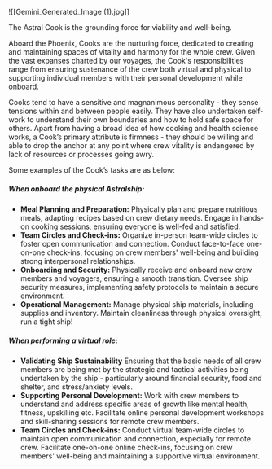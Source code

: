 ![[Gemini_Generated_Image (1).jpg]]

The Astral Cook is the grounding force for viability and well-being.

Aboard the Phoenix, Cooks are the nurturing force, dedicated to creating and maintaining spaces of vitality and harmony for the whole crew. Given the vast expanses charted by our voyages, the Cook's responsibilities range from ensuring sustenance of the crew both virtual and physical to supporting individual members with their personal development while onboard.

Cooks tend to have a sensitive and magnanimous personality - they sense tensions within and between people easily. They have also undertaken self-work to understand their own boundaries and how to hold safe space for others. Apart from having a broad idea of how cooking and health science works, a Cook’s primary attribute is firmness - they should be willing and able to drop the anchor at any point where crew vitality is endangered by lack of resources or processes going awry. 

Some examples of the Cook’s tasks are as below:

##### When onboard the physical Astralship:
- **Meal Planning and Preparation:** Physically plan and prepare nutritious meals, adapting recipes based on crew dietary needs. Engage in hands-on cooking sessions, ensuring everyone is well-fed and satisfied.
- **Team Circles and Check-ins:** Organize in-person team-wide circles to foster open communication and connection. Conduct face-to-face one-on-one check-ins, focusing on crew members' well-being and building strong interpersonal relationships.
- **Onboarding and Security:** Physically receive and onboard new crew members and voyagers, ensuring a smooth transition. Oversee ship security measures, implementing safety protocols to maintain a secure environment.
- **Operational Management:** Manage physical ship materials, including supplies and inventory. Maintain cleanliness through physical oversight, run a tight ship!

##### When performing a virtual role:
- **Validating Ship Sustainability** Ensuring that the basic needs of all crew members are being met by the strategic and tactical activities being undertaken by the ship - particularly around financial security, food and shelter, and stress/anxiety levels.
- **Supporting Personal Development:** Work with crew members to understand and address specific areas of growth like mental health, fitness, upskilling etc. Facilitate online personal development workshops and skill-sharing sessions for remote crew members. 
- **Team Circles and Check-ins:** Conduct virtual team-wide circles to maintain open communication and connection, especially for remote crew. Facilitate one-on-one online check-ins, focusing on crew members' well-being and maintaining a supportive virtual environment.